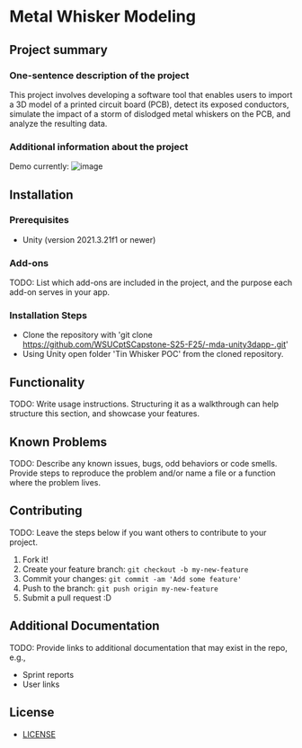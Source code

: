 # Metal Whisker Modeling

## Project summary
### One-sentence description of the project
This project involves developing a software tool that enables users to import a 3D model of a printed circuit board (PCB), detect its exposed conductors, simulate the impact of a storm of dislodged metal whiskers on the PCB, and analyze the resulting data.

### Additional information about the project
Demo currently: ![image](https://github.com/user-attachments/assets/d027bac4-f328-45ee-bd14-6d756e8724a9)

## Installation


### Prerequisites
* Unity (version 2021.3.21f1 or newer)

### Add-ons
TODO: List which add-ons are included in the project, and the purpose each add-on
serves in your app.

### Installation Steps
* Clone the repository with 'git clone https://github.com/WSUCptSCapstone-S25-F25/-mda-unity3dapp-.git'
* Using Unity open folder 'Tin Whisker POC' from the cloned repository.
  
## Functionality
TODO: Write usage instructions. Structuring it as a walkthrough can help structure
this section,
and showcase your features.

## Known Problems
TODO: Describe any known issues, bugs, odd behaviors or code smells.
Provide steps to reproduce the problem and/or name a file or a function where the
problem lives.

## Contributing
TODO: Leave the steps below if you want others to contribute to your project.
1. Fork it!
2. Create your feature branch: `git checkout -b my-new-feature`
3. Commit your changes: `git commit -am 'Add some feature'`
4. Push to the branch: `git push origin my-new-feature`
5. Submit a pull request :D

## Additional Documentation
TODO: Provide links to additional documentation that may exist in the repo, e.g.,
* Sprint reports
* User links
## License
* [LICENSE](LICENSE.txt)
